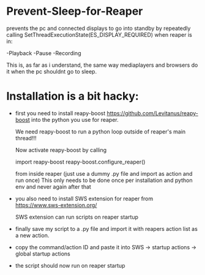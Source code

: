 # Prevent-Sleep-for-Reaper

prevents the pc and connected displays to go into standby by repeatedly calling SetThreadExecutionState(ES_DISPLAY_REQUIRED)
when reaper is in:

-Playback
-Pause 
-Recording

This is, as far as i understand, the same way mediaplayers and browsers do it when the pc shouldnt go to sleep.  

# Installation is a bit hacky: 

- first you need to install reapy-boost https://github.com/Levitanus/reapy-boost into the python you use for reaper.
  
  We need reapy-boost to run a python loop outside of reaper's main thread!!!
  
  Now activate reapy-boost by calling

  import reapy-boost
  reapy-boost.configure_reaper()

  from inside reaper (just use a dummy .py file and import as action and run once)
  This only needs to be done once per installation and python env and never again after that
  

- you also need to install SWS extension for reaper from https://www.sws-extension.org/

  SWS extension can run scripts on reaper startup
  

- finally save my script to a .py file and import it with reapers action list as a new action.
- copy the command/action ID and paste it into SWS -> startup actions -> global startup actions
- the script should now run on reaper startup


